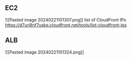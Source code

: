 
## EC2

![[Pasted image 20240221101307.png]]
list of CloudFront IPs https://d7uri8nf7uskq.cloudfront.net/tools/list-cloudfront-ips

## ALB

![[Pasted image 20240221101324.png]]
